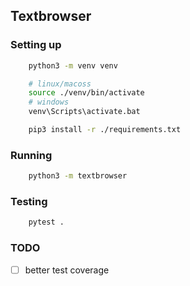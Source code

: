 ## Textbrowser

### Setting up
```bash
    python3 -m venv venv

    # linux/macoss
    source ./venv/bin/activate
    # windows
    venv\Scripts\activate.bat

    pip3 install -r ./requirements.txt
```
### Running
```bash
	python3 -m textbrowser
```
### Testing
```bash
	pytest .
```

### TODO
- [ ] better test coverage
